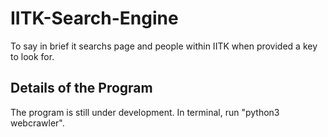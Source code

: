 # IITK-Search-Engine
To say in brief it searchs page and people within IITK when provided a key to look for.<br>

## Details of the Program
The program is still under development.
In terminal, run "python3 webcrawler".<br>
